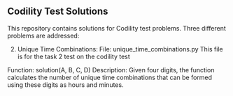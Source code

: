 ## Codility Test Solutions

This repository contains solutions for Codility test problems. Three different problems are addressed:

2. Unique Time Combinations:
 File: unique_time_combinations.py
       This file is for the task 2 test on the codility test
       
 Function: solution(A, B, C, D)
 Description: Given four digits, the function calculates the number of unique time combinations that can be formed using these digits as hours and minutes.